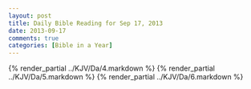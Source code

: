 ```yaml
---
layout: post
title: Daily Bible Reading for Sep 17, 2013
date: 2013-09-17
comments: true
categories: [Bible in a Year]
---
```

{% render_partial ../KJV/Da/4.markdown %}
{% render_partial ../KJV/Da/5.markdown %}
{% render_partial ../KJV/Da/6.markdown %}
